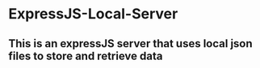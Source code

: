 # ExpressJS-Local-Server

## This is an expressJS server that uses local json files to store and retrieve data
